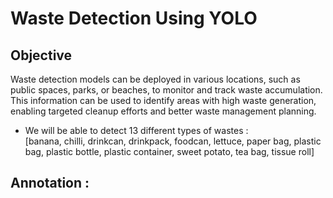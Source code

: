 # Waste Detection Using YOLO

## Objective 
Waste detection models can be deployed in various locations, such as public spaces, parks, or beaches, to monitor and track waste accumulation. This information can be used to identify areas with high waste generation, enabling targeted cleanup efforts and better waste management planning.

- We will be able to detect 13 different types of wastes  :\
    [banana, chilli, drinkcan, 
    drinkpack, foodcan, lettuce, 
    paper bag, plastic bag, plastic bottle, plastic container,
    sweet potato, tea bag, tissue roll]


## Annotation :
